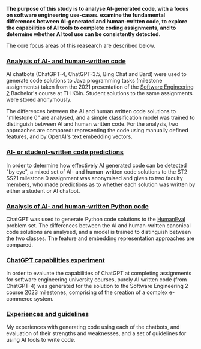 **The purpose of this study is to analyse AI-generated code, with a focus on software engineering use-cases. examine the fundamental differences between AI-generated and human-written code, to explore the capabilities of AI tools to complete coding assignments, and to determine whether AI tool use can be consistently detected.** 

The core focus areas of this reasearch are described below.

### [Analysis of AI- and human-written code](ST2%20SS21%20Data%20Analysis)

AI chatbots (ChatGPT-4, ChatGPT-3.5, Bing Chat and Bard) were used to generate code solutions to Java programming tasks (milestone assignments) taken from the 2021 presentation of the [Software Engineering 2](https://www.archi-lab.io/regularModules/ss22/st2_ss22.html) Bachelor's course at TH Köln. Student solutions to the same assignments were stored anonymously.

The differences between the AI and human written code solutions to "milestone 0" are analysed, and a simple classification model was trained to distinguish between AI and human written code. For the analysis, two approaches are compared: representing the code using manually defined features, and by OpenAI's text embedding vectors.

### [AI- or student-written code predictions](AI%20or%20Student%20Predictions)

In order to determine how effectively AI generated code can be detected "by eye", a mixed set of AI- and human-written code solutions to the ST2 SS21 milestone 0 assignment was anonymised and given to two faculty members, who made predictions as to whether each solution was written by either a student or AI chatbot.

### [Analysis of AI- and human-written Python code](Python%20Data%20Analysis)

ChatGPT was used to generate Python code solutions to the [HumanEval](https://github.com/openai/human-eval) problem set. The differences between the AI and human-written canonical code solutions are analysed, and a model is trained to distinguish between the two classes. The feature and embedding representation approaches are compared.

### [ChatGPT capabilities experiment](ST2%20SS23%20AI%20Solutions)

In order to evaluate the capabilities of ChatGPT at completing assignments for software engineering university courses, purely AI written code (from ChatGPT-4) was generated for the solution to the Software Engineering 2 course 2023 milestones, comprising of the creation of a complex e-commerce system.

### [Experiences and guidelines](Experiences%20and%20Guidelines)

My experiences with generating code using each of the chatbots, and evaluation of their strengths and weaknesses, and a set of guidelines for using AI tools to write code.



